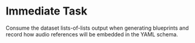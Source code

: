 # Immediate Task

Consume the dataset lists-of-lists output when generating blueprints and record how audio references will be embedded in the YAML schema.
